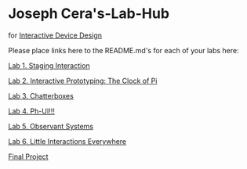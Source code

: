 # Joseph Cera's-Lab-Hub
for [Interactive Device Design](https://github.com/FAR-Lab/Developing-and-Designing-Interactive-Devices/)

Please place links here to the README.md's for each of your labs here:

[Lab 1. Staging Interaction](https://github.com/jtc268/Interactive-Lab-Hub/blob/Fall2021/Lab%201/README.md)

[Lab 2. Interactive Prototyping: The Clock of Pi](https://github.com/jtc268/Interactive-Lab-Hub/blob/Fall2021/Lab%202/README.md)

[Lab 3. Chatterboxes](https://github.com/jtc268/Interactive-Lab-Hub/blob/Fall2021/Lab%203/README_for_grading.md)

[Lab 4. Ph-UI!!!](https://github.com/jtc268/Interactive-Lab-Hub/blob/Fall2021/Lab%204/README_for_grading.md)

[Lab 5. Observant Systems](https://github.com/jtc268/Interactive-Lab-Hub/blob/Fall2021/Lab%205/README_for_grading.md)

[Lab 6. Little Interactions Everywhere](https://github.com/jtc268/Interactive-Lab-Hub/blob/Fall2021/Lab%206/README_for_grading.md)

[Final Project](https://github.com/FAR-Lab/Developing-and-Designing-Interactive-Devices/blob/2021Fall/FinalProject.md)<!--[](Final%20Project/)-->

